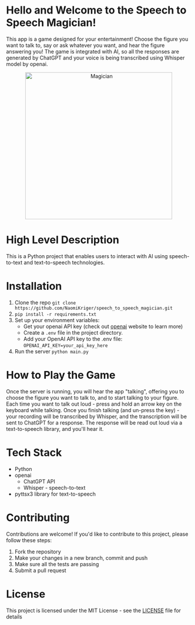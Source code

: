 # Hello and Welcome to the Speech to Speech Magician!
This app is a game designed for your entertainment!
Choose the figure you want to talk to, say or ask whatever you want, and hear the figure answering you!
The game is integrated with AI, so all the responses are generated by ChatGPT 
and your voice is being transcribed using Whisper model by openai.

<div style="text-align:center;">
  <img src=src/pics/magician.png width="400" alt="Magician">
</div>

# High Level Description
This is a Python project that enables users to interact with AI
using speech-to-text and text-to-speech technologies.


# Installation
1. Clone the repo `git clone https://github.com/NaomiKriger/speech_to_speech_magician.git`
2. `pip install -r requirements.txt`
3. Set up your environment variables:
   * Get your openai API key (check out [openai](https://openai.com) website to learn more)
   * Create a `.env` file in the project directory.
   * Add your OpenAI API key to the .env file: `OPENAI_API_KEY=your_api_key_here`
4. Run the server `python main.py`

# How to Play the Game
Once the server is running, you will hear the app "talking", 
offering you to choose the figure you want to talk to, and to start talking to your figure.
Each time you want to talk out loud - press and hold an arrow key on the keyboard while talking.
Once you finish talking (and un-press the key) - your recording will be transcribed by Whisper, 
and the transcription will be sent to ChatGPT for a response. 
The response will be read out loud via a text-to-speech library, and you'll hear it.

# Tech Stack
* Python
* openai
  * ChatGPT API
  * Whisper - speech-to-text
* pyttsx3 library for text-to-speech

# Contributing
Contributions are welcome! If you'd like to contribute to this project, please follow these steps:
1. Fork the repository
2. Make your changes in a new branch, commit and push
3. Make sure all the tests are passing
4. Submit a pull request

# License
This project is licensed under the MIT License - see the [LICENSE](LICENSE) file for details